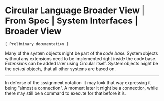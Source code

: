 ﻿Circular Language Broader View | From Spec | System Interfaces | Broader View
=============================================================================

`[ Preliminary documentation ]`

Many of the system objects might be part of the *code base*. System objects without any extensions need to be implemented right inside the code base. *Extensions* can be added later using Circular itself. System objects might be the *actual* objects, that all other systems are based on.

-----

In defense of the assignment notation, it may look that way expressing it being "almost a connection". A moment later it might be a connection, while there may still be a command to execute for that before it is.